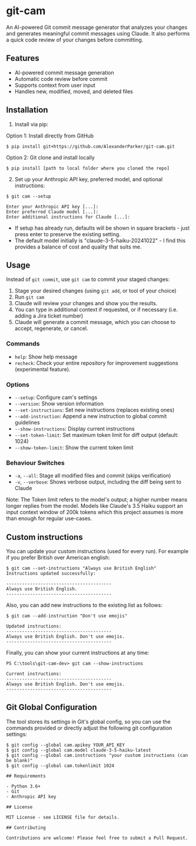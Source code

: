 # git-cam

An AI-powered Git commit message generator that analyzes your changes and generates meaningful commit messages using Claude. It also performs a quick code review of your changes before committing.

## Features

- AI-powered commit message generation
- Automatic code review before commit
- Supports context from user input
- Handles new, modified, moved, and deleted files

## Installation

1. Install via pip:

Option 1: Install directly from GitHub

```
$ pip install git+https://github.com/AlexanderParker/git-cam.git
```

Option 2: Git clone and install locally

```
$ pip install [path to local folder where you cloned the repo]
```

2. Set up your Anthropic API key, preferred model, and optional instructions:

```
$ git cam --setup

Enter your Anthropic API key [...]:
Enter preferred Claude model [...]:
Enter additional instructions for Claude [...]:
```

- If setup has already run, defaults will be shown in square brackets - just press enter to preserve the existing setting.
- The default model initially is "claude-3-5-haiku-20241022" - I find this provides a balance of cost and quality that suits me.

## Usage

Instead of `git commit`, use `git cam` to commit your staged changes:

1. Stage your desired changes (using `git add`, or tool of your choice)
2. Run `git cam`
3. Claude will review your changes and show you the results.
4. You can type in additional context if requested, or if necessary (i.e. adding a Jira ticket number)
5. Claude  will generate a commit message, which you can choose to accept, regenerate, or cancel.

### Commands

- `help`: Show help message
- `recheck`: Check your entire repository for improvement suggestions (experimental feature).

### Options

- `--setup`: Configure cam's settings
- `--version`: Show version information
- `--set-instructions`: Set new instructions (replaces existing ones)
- `--add-instruction`: Append a new instruction to global commit guidelines
- `--show-instructions`: Display current instructions
- `--set-token-limit`: Set maximum token limit for diff output (default: 1024)
- `--show-token-limit`: Show the current token limit

### Behaviour Switches

- `-a`, `--all`: Stage all modified files and commit (skips verification)
- `-v`, `--verbose`: Shows verbose output, including the diff being sent to Claude

Note: The Token limit refers to the model's output; a higher number means longer replies from the model. Models like Claude's 3.5 Haiku support an input context window of 200k tokens which this project assumes is more than enough for regular use-cases.

## Custom instructions

You can update your custom instructions (used for every run). For example if you prefer British over American english:

```
$ git cam --set-instructions "Always use British English"
Instructions updated successfully:

----------------------------------------
Always use British English.
----------------------------------------
```

Also, you can add new instructions to the existing list as follows:

```
$ git cam --add-instruction "Don't use emojis"

Updated instructions: 
----------------------------------------
Always use British English. Don't use emojis.
----------------------------------------
```


Finally, you can show your current instructions at any time:
```
PS C:\tools\git-cam-dev> git cam --show-instructions

Current instructions:
----------------------------------------
Always use British English. Don't use emojis.
----------------------------------------
```

## Git Global Configuration

The tool stores its settings in Git's global config, so you can use the commands provided or directly adjust the following git configuration settings:

```
$ git config --global cam.apikey YOUR_API_KEY
$ git config --global cam.model claude-3-5-haiku-latest
$ git config --global cam.instructions "your custom instructions (can be blank)"
$ git config --global cam.tokenlimit 1024

## Requirements

- Python 3.6+
- Git
- Anthropic API key

## License

MIT License - see LICENSE file for details.

## Contributing

Contributions are welcome! Please feel free to submit a Pull Request.
